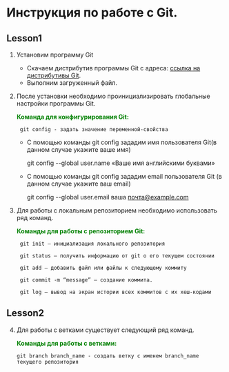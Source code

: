 # Инструкция по работе с Git.
## Lesson1
1. Установим программу Git

    * Скачаем дистрибутив программы Git c адреса:
        [ссылка на дистрибутивы Git](https://git-scm.com/downloads).
    * Выполним загруженный файл.

2. После установки необходимо проинициализировать глобальные настройки программы Git.

    <font color = green>**Команда для конфигурирования Git:**</font>

        git config - задать значение переменной-свойства

    * С помощью команды git config зададим имя пользователя Git(в данном случае укажите ваше имя)

        git config --global user.name «Ваше имя английскими буквами»

    * C помощью команды git config зададим email пользователя Git (в данном случае укажите ваш email)

        git config --global user.email ваша почта@example.com


3. Для работы с локальным репозиторием необходимо использовать ряд команд.

    <font color = green>**Команды для работы с репозиторием Git:**</font>

        git init – инициализация локального репозитория

        git status – получить информацию от git о его текущем состоянии

        git add – добавить файл или файлы к следующему коммиту

        git commit -m “message” – создание коммита.

        git log – вывод на экран истории всех коммитов с их хеш-кодами

## Lesson2

4.  Для работы с ветками существует следующий ряд команд.

    <font color = green>**Команды для работы с ветками:**</font>

        
        
        git branch branch_name - создать ветку с именем branch_name текущего репозитория